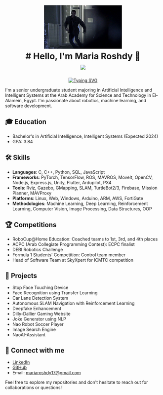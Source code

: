 <h1 align="center">
  <img src="https://github.com/mariaarushdy/mariaarushdy/blob/main/photo/dean.gif" width="50%">
  <br>
  # Hello, I'm Maria Roshdy 👋
  <br>
  <img src="https://media.giphy.com/media/hvRJCLFzcasrR4ia7z/giphy.gif" width="5%"></h1>
</h1>
<p align="center">
 <a href="https://git.io/typing-svg">
    <img src="https://readme-typing-svg.demolab.com?font=Fira+Code&pause=1000&color=%236FDA44&center=true&vCenter=true&width=600&lines=AI+Student+at+AAST;ECPC+Finalist;I+am+majoring+in+Robotics+and+Machine+Learning;Always+learning+new+things;Using+Competitive+Programming+in+all+projects" alt="Typing SVG" />
  </a>
</p>


I'm a senior undergraduate student majoring in Artificial Intelligence and Intelligent Systems at the Arab Academy for Science and Technology in El-Alamein, Egypt. I'm passionate about robotics, machine learning, and software development.

## 🎓 Education

- Bachelor's in Artificial Intelligence, Intelligent Systems (Expected 2024)
- GPA: 3.84

## 🛠 Skills

- **Languages**: C, C++, Python, SQL, JavaScript
- **Frameworks**: PyTorch, TensorFlow, ROS, MAVROS, MoveIt, OpenCV, Node.js, Express.js, Unity, Flutter, Ardupilot, PX4
- **Tools**: Rviz, Gazebo, GMapping, SLAM, TurtleBot2/3, Firebase, Mission Planner, MAVProxy
- **Platforms**: Linux, Web, Windows, Arduino, ARM, AWS, FortiGate
- **Methodologies**: Machine Learning, Deep Learning, Reinforcement Learning, Computer Vision, Image Processing, Data Structures, OOP

## 🏆 Competitions

- RoboCup@Home Education: Coached teams to 1st, 3rd, and 4th places
- ACPC (Arab Collegiate Programming Contest): ECPC finalist 
- DEBI Robotics Challenge
- Formula 1 Students' Competition: Control team member
- Head of Software Team at SkyXpert for ICMTC competition

## 🚀 Projects

- Stop Face Touching Device
- Face Recognition using Transfer Learning
- Car Lane Detection System
- Autonomous SLAM Navigation with Reinforcement Learning
- Deepfake Enhancement
- Dilly-Dallier Gaming Website
- Joke Generator using NLP
- Nao Robot Soccer Player
- Image Search Engine
- NaoAI-Assistant

## 🔗 Connect with me

- [LinkedIn](https://www.linkedin.com/in/maria-roshdy-3b3000234)
- [GitHub](https://github.com/mariaarushdyGithub)
- Email: mariaroshdy17@gmail.com

Feel free to explore my repositories and don't hesitate to reach out for collaborations or questions!
